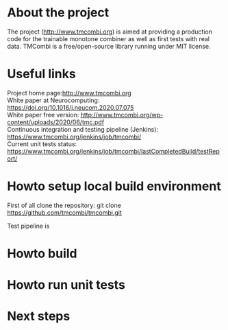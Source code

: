 # About the project
The project (http://www.tmcombi.org) is aimed at providing a production code for the trainable monotone combiner as well as first tests with real data. TMCombi is a free/open-source library running under MIT license.

# Useful links
Project home page:http://www.tmcombi.org<br>
White paper at <it>Neurocomputing</it>: https://doi.org/10.1016/j.neucom.2020.07.075<br>
White paper free version: http://www.tmcombi.org/wp-content/uploads/2020/06/tmc.pdf<br>
Continuous integration and testing pipeline (Jenkins): https://www.tmcombi.org/jenkins/job/tmcombi/<br>
Current unit tests status: https://www.tmcombi.org/jenkins/job/tmcombi/lastCompletedBuild/testReport/


# Howto setup local build environment
First of all clone the repository:
git clone https://github.com/tmcombi/tmcombi.git

Test pipeline is 

# Howto build


# Howto run unit tests


# Next steps
